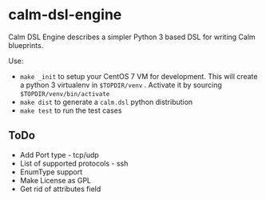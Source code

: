 # calm-dsl-engine

Calm DSL Engine describes a simpler Python 3 based DSL for writing Calm blueprints.

Use:
 - `make _init` to setup your CentOS 7 VM for development. This will create a python 3 virtualenv in `$TOPDIR/venv` . Activate it by sourcing `$TOPDIR/venv/bin/activate`
 - `make dist` to generate a `calm.dsl` python distribution
 - `make test` to run the test cases


## ToDo

 - Add Port type - tcp/udp
 - List of supported protocols - ssh
 - EnumType support
 - Make License as GPL
 - Get rid of attributes field